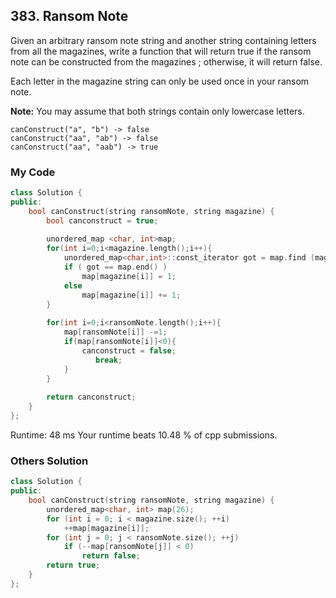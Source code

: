 ## 383. Ransom Note
Given an arbitrary ransom note string and another string containing letters from all the magazines, write a function that will return true if the ransom note can be constructed from the magazines ; otherwise, it will return false.

Each letter in the magazine string can only be used once in your ransom note.

**Note:**
You may assume that both strings contain only lowercase letters.
```
canConstruct("a", "b") -> false
canConstruct("aa", "ab") -> false
canConstruct("aa", "aab") -> true
```
### My Code
```c++
class Solution {
public:
    bool canConstruct(string ransomNote, string magazine) {
        bool canconstruct = true;
        
        unordered_map <char, int>map;
        for(int i=0;i<magazine.length();i++){
            unordered_map<char,int>::const_iterator got = map.find (magazine[i]);
            if ( got == map.end() )
                map[magazine[i]] = 1;
            else
                map[magazine[i]] += 1;
        }
        
        for(int i=0;i<ransomNote.length();i++){
            map[ransomNote[i]] -=1;
            if(map[ransomNote[i]]<0){
                canconstruct = false;
                   break;
            }
        }
        
        return canconstruct;
    }
};
```
Runtime: 48 ms
Your runtime beats 10.48 % of cpp submissions.

### Others Solution
```c++
class Solution {
public:
    bool canConstruct(string ransomNote, string magazine) {
        unordered_map<char, int> map(26);
        for (int i = 0; i < magazine.size(); ++i)
            ++map[magazine[i]];
        for (int j = 0; j < ransomNote.size(); ++j)
            if (--map[ransomNote[j]] < 0)
                return false;
        return true;
    }
};
```

